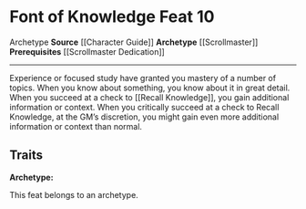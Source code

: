 ﻿---
actions: null
cost: null
element: null
feat: Font of Knowledge
frequency: null
heighten_level: null
id: '1133'
level: '10'
name: Font of Knowledge
prerequisite: '[[DATABASE/feat/Scrollmaster Dedication|Scrollmaster Dedication]]'
rarity: Common
requirement: null
school: null
source: '[[DATABASE/source/Character Guide|Character Guide]]'
subcategory: null
trait:
- '[[DATABASE/trait/Archetype|Archetype]]'
trigger: null
type: Feat

---
# Font of Knowledge <span class="item-type">Feat 10</span>

<span class="item-trait">Archetype</span>
**Source** [[Character Guide]] 
**Archetype** [[Scrollmaster]]
**Prerequisites** [[Scrollmaster Dedication]]

---
Experience or focused study have granted you mastery of a number of topics. When you know about something, you know about it in great detail. When you succeed at a check to [[Recall Knowledge]], you gain additional information or context. When you critically succeed at a check to Recall Knowledge, at the GM’s discretion, you might gain even more additional information or context than normal.

## Traits

**Archetype:**

This feat belongs to an archetype.